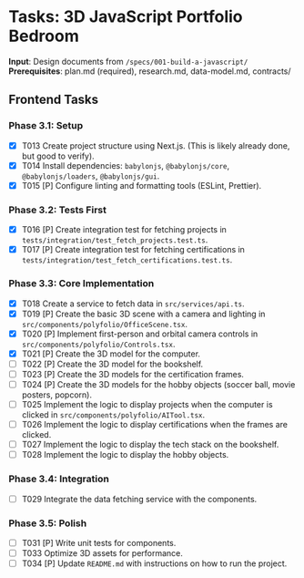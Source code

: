 # Tasks: 3D JavaScript Portfolio Bedroom

**Input**: Design documents from `/specs/001-build-a-javascript/`
**Prerequisites**: plan.md (required), research.md, data-model.md, contracts/

## Frontend Tasks

### Phase 3.1: Setup

- [x] T013 Create project structure using Next.js. (This is likely already done, but good to verify).
- [x] T014 Install dependencies: `babylonjs`, `@babylonjs/core`, `@babylonjs/loaders`, `@babylonjs/gui`.
- [x] T015 [P] Configure linting and formatting tools (ESLint, Prettier).

### Phase 3.2: Tests First

- [x] T016 [P] Create integration test for fetching projects in `tests/integration/test_fetch_projects.test.ts`.
- [x] T017 [P] Create integration test for fetching certifications in `tests/integration/test_fetch_certifications.test.ts`.

### Phase 3.3: Core Implementation

- [x] T018 Create a service to fetch data in `src/services/api.ts`.
- [x] T019 [P] Create the basic 3D scene with a camera and lighting in `src/components/polyfolio/OfficeScene.tsx`.
- [x] T020 [P] Implement first-person and orbital camera controls in `src/components/polyfolio/Controls.tsx`.
- [x] T021 [P] Create the 3D model for the computer.
- [ ] T022 [P] Create the 3D model for the bookshelf.
- [ ] T023 [P] Create the 3D models for the certification frames.
- [ ] T024 [P] Create the 3D models for the hobby objects (soccer ball, movie posters, popcorn).
- [ ] T025 Implement the logic to display projects when the computer is clicked in `src/components/polyfolio/AITool.tsx`.
- [ ] T026 Implement the logic to display certifications when the frames are clicked.
- [ ] T027 Implement the logic to display the tech stack on the bookshelf.
- [ ] T028 Implement the logic to display the hobby objects.

### Phase 3.4: Integration

- [ ] T029 Integrate the data fetching service with the components.

### Phase 3.5: Polish

- [ ] T031 [P] Write unit tests for components.
- [ ] T033 Optimize 3D assets for performance.
- [ ] T034 [P] Update `README.md` with instructions on how to run the project.